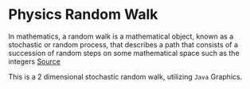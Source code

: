 # Physics Random Walk

In mathematics, a random walk is a mathematical object, known as a stochastic or random process, that describes a path that consists of a succession of random steps on some mathematical space such as the integers [Source](https://en.wikipedia.org/wiki/Random_walk)

This is a 2 dimensional stochastic random walk, utilizing `Java` Graphics. 
